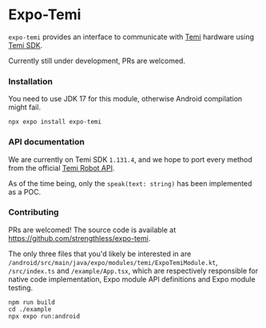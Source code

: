 # Expo-Temi
`expo-temi` provides an interface to communicate with [Temi](https://www.robotemi.com/robots/) hardware using [Temi SDK](https://github.com/robotemi/sdk).

Currently still under development, PRs are welcomed.

### Installation
You need to use JDK 17 for this module, otherwise Android compilation might fail.
```
npx expo install expo-temi
```

### API documentation
We are currently on Temi SDK `1.131.4`, and we hope to port every method from the official [Temi Robot API](https://github.com/robotemi/sdk/wiki).

As of the time being, only the `speak(text: string)` has been implemented as a POC.
### Contributing
PRs are welcomed! The source code is available at https://github.com/strengthless/expo-temi.

The only three files that you'd likely be interested in are `/android/src/main/java/expo/modules/temi/ExpoTemiModule.kt`, `/src/index.ts` and `/example/App.tsx`, which are respectively responsible for native code implementation, Expo module API definitions and Expo module testing.
```
npm run build
cd ./example
npx expo run:android
```
